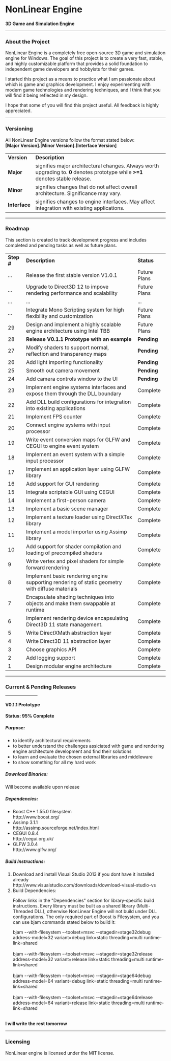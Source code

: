 NonLinear Engine
=============

<!--=====================================================================================-->
<p>
<b>3D Game and Simulation Engine</b>
</p>

<hr width="100%">

<h3>About the Project</h3>
<p>
NonLinear Engine is a completely free open-source 3D game and simulation engine for Windows.
The goal of this project is to create a very fast, stable, and highly customizable platform that provides a solid foundation to independent game developers and hobbyists for their games. 
</p>

<p>
I started this project as a means to practice what I am passionate about which is game and graphics development. I enjoy experimenting with modern game technologies and rendering techniques, and I think that you will find it being reflected in my design.
</p>

<p>
I hope that some of you will find this project useful. All feedback is highly appreciated. 
</p>
<hr width="100%">

<!--=====================================================================================-->

<h3>Versioning</h3>
<p>
All NonLinear Engine versions follow the format stated below:<br/>
<b>[Major Version].[Minor Version].[Interface Version]</b><br/>
</p>

<table style="width:100%">
  <tr>
  <td><b>Version</b></td>
  <td><b>Description</b></td>
  </tr>
  <tr>
    <td><b>Major</b></td>
    <td>
      signifies major architectural changes. Always worth upgrading to. <b>0</b> denotes prototype while <b>>=1</b> denotes          stable release.
    </td> 
  </tr>
  <tr>
    <td><b>Minor</b></td>
    <td>
     signifies changes that do not affect overall architecture. Significance may vary.
    </td> 
  </tr>
    <tr>
    <td><b>Interface</b></td>
    <td>
      signifies changes to engine interfaces. May affect integration with existing applications.
    </td> 
  </tr>
</table>
<hr width="100%">

<!--=====================================================================================-->
<h3>Roadmap</h3>
This section is created to track development progress and includes completed and pending tasks as well as future plans.

<table style="width:100%">
  <tr>
    <td><b>Step #</b></td>
    <td><b>Description</b></td>
    <td><b>Status</b></td>
  </tr>
  
  <tr>
    <td>...</td>
    <td>Release the first stable version V1.0.1</td>
    <td>Future Plans</td>
  </tr>
  <tr>
    <td>...</td>
    <td>Upgrade to Direct3D 12 to impove rendering performance and scalability</td>
    <td>Future Plans</td>
  </tr>
  <tr>
    <td>...</td>
    <td>...</td>
    <td>...</td>
  </tr>
  <tr>
    <td>...</td>
    <td>Integrate Mono Scripting system for high flexibility and customization</td>
    <td>Future Plans</td>
  </tr>
  <tr>
    <td>29</td>
    <td>Design and implement a highly scalable engine architecture using Intel TBB</td>
    <td>Future Plans</td>
  </tr>
  <tr>
    <td>28</td>
    <td><b>Release V0.1.1 Prototype with an example</b></td>
    <td><b>Pending</b></td>
  </tr>
  <tr>
    <td>27</td>
    <td>Modify shaders to support normal, reflection and transparency maps</td>
    <td><b>Pending</b></td>
  </tr>
  <tr>
    <td>26</td>
    <td>Add light importing functionality</td>
    <td><b>Pending</b></td>
  </tr>
  <tr>
    <td>25</td>
    <td>Smooth out camera movement</td>
    <td><b>Pending</b></td>
  </tr>
  <tr>
    <td>24</td>
    <td>Add camera controls window to the UI</td>
    <td><b>Pending</b></td>
  </tr>
  <tr>
    <td>23</td>
    <td>Implement engine systems interfaces and expose them through the DLL boundary</td>
    <td>Complete</td>
  </tr>
  <tr>
    <td>22</td>
    <td>Add DLL build configurations for integration into existing applications</td>
    <td>Complete</td>
  </tr>
  <tr>
    <td>21</td>
    <td>Implement FPS counter</td>
    <td>Complete</td>
  </tr>
  <tr>
    <td>20</td>
    <td>Connect engine systems with input processor</td>
    <td>Complete</td>
  </tr>
  <tr>
    <td>19</td>
    <td>Write event conversion maps for GLFW and CEGUI to engine event system</td>
    <td>Complete</td>
  </tr>
  <tr>
    <td>18</td>
    <td>Implement an event system with a simple input processor</td>
    <td>Complete</td>
  </tr>
  <tr>
    <td>17</td>
    <td>Implement an application layer using GLFW library</td>
    <td>Complete</td>
  </tr>
  <tr>
    <td>16</td>
    <td>Add support for GUI rendering</td>
    <td>Complete</td>
  </tr>
  <tr>
    <td>15</td>
    <td>Integrate scriptable GUI using CEGUI</td>
    <td>Complete</td>
  </tr>
  <tr>
    <td>14</td>
    <td>Implement a first-person camera</td>
    <td>Complete</td>
  </tr>
  <tr>
    <td>13</td>
    <td>Implement a basic scene manager</td>
    <td>Complete</td>
  </tr>
  <tr>
    <td>12</td>
    <td>Implement a texture loader using DirectXTex library</td>
    <td>Complete</td>
  </tr>
  <tr>
    <td>11</td>
    <td>Implement a model importer using Assimp library</td>
    <td>Complete</td>
  </tr>
  <tr>
    <td>10</td>
    <td>Add support for shader compilation and loading of precompiled shaders</td>
    <td>Complete</td>
  </tr>
  <tr>
    <td>9</td>
    <td>Write vertex and pixel shaders for simple forward rendering</td>
    <td>Complete</td>
  </tr>
  <tr>
    <td>8</td>
    <td>Implement basic rendering engine supporting rendering of static geometry with diffuse materials</td>
    <td>Complete</td>
  </tr>
  <tr>
    <td>7</td>
    <td>Encapsulate shading techniques into objects and make them swappable at runtime</td>
    <td>Complete</td>
  </tr>
  <tr>
    <td>6</td>
    <td>
      Implement rendering device encapsulating Direct3D 11 state management.
    </td>
    <td>Complete</td>
  </tr>
  <tr>
    <td>5</td>
    <td>Write DirectXMath abstraction layer</td>
    <td>Complete</td>
  </tr>
  <tr>
    <td>4</td>
    <td>Write Direct3D 11 abstraction layer</td>
    <td>Complete</td>
  </tr>
  <tr>
    <td>3</td>
    <td>Choose graphics API</td>
    <td>Complete</td>
  </tr>
  <tr>
    <td>2</td>
    <td>Add logging support</td>
    <td>Complete</td>
  </tr>
  <tr>
    <td>1</td>
    <td>Design modular engine architecture</td>
    <td>Complete</td>
  </tr>
</table>
<hr width="100%">

<!--=====================================================================================-->
<h3>Current & Pending Releases</h3>
<hr width="20%">

<!--=====================================================================================-->
<p>
<h4>V0.1.1 Prototype</h4>
<b>Status: 95% Complete</b>
</p>

<!--=====================================================================================-->
<p>
<h5>Purpose:</h5> 
<ul>
  <li>
    to identify architectural requirements
  </li>
  <li>
    to better understand the challenges assiciated with game and rendering engine architecture development and find their         solutions
  </li>
  <li>
    to learn and evaluate the chosen external libraries and middleware
  </li>
  <li>
    to show something for all my hard work
  </li>
</ul>
</p>

<!--=====================================================================================-->
<h5>Download Binaries:</h5>
Will become available upon release

<!--=====================================================================================-->
<h5>Dependencies:</h5>
<ul>
  <li>
    Boost C++ 1.55.0 filesystem<br/>
    http://www.boost.org/
  </li>
  <li>
    Assimp 3.1.1<br/>
    http://assimp.sourceforge.net/index.html
  </li>
  <li>
    CEGUI 0.8.4<br/>
    http://cegui.org.uk/
  </li>
  <li>
    GLFW 3.0.4<br/>
    http://www.glfw.org/
  </li>
</ul>

<!--=====================================================================================-->
<h5>Build Instructions:</h5>
<ol>
  <li>
    Download and install Visual Studio 2013 if you dont have it installed already<br/>
    http://www.visualstudio.com/downloads/download-visual-studio-vs
  </li>
  <li>
    Build Dependencies:<br/>  
  <p>
    Follow links in the "Dependencies" section for library-specific build instructions. Every library must be built as a          shared library (Multi-Threaded DLL), otherwise NonLinear Engine will not build under DLL configurations. The only required     part of Boost is Filesystem, and you can use bjam commands stated below to build it:<br/>
  </p>
  <p>
    bjam --with-filesystem --toolset=msvc --stagedir=stage32debug address-model=32 variant=debug link=static threading=multi      runtime-link=shared<br/><br/>
    bjam --with-filesystem --toolset=msvc --stagedir=stage32release address-model=32 variant=release link=static                  threading=multi runtime-link=shared<br/><br/>
    bjam --with-filesystem --toolset=msvc --stagedir=stage64debug address-model=64 variant=debug link=static threading=multi      runtime-link=shared<br/><br/>
    bjam --with-filesystem --toolset=msvc --stagedir=stage64release address-model=64 variant=release link=static                  threading=multi runtime-link=shared<br/><br/>
  </p>
  </li>
</ol>

<b>I will write the rest tomorrow</b>

<hr width="100%">
<!--=====================================================================================-->
<h3>Licensing</h3>
NonLinear engine is licensed under the MIT license.
